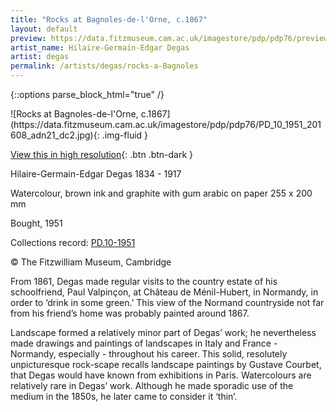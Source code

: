 ```yaml
---
title: "Rocks at Bagnoles-de-l'Orne, c.1867"
layout: default
preview: https://data.fitzmuseum.cam.ac.uk/imagestore/pdp/pdp76/preview_PD_10_1951_201608_adn21_dc2.jpg
artist_name: Hilaire-Germain-Edgar Degas
artist: degas
permalink: /artists/degas/rocks-a-Bagnoles
---
```

{::options parse_block_html="true" /}
<div class="text-center">
![Rocks at Bagnoles-de-l'Orne, c.1867](https://data.fitzmuseum.cam.ac.uk/imagestore/pdp/pdp76/PD_10_1951_201608_adn21_dc2.jpg){: .img-fluid }

[View this in high resolution](https://data.fitzmuseum.cam.ac.uk/id/image/iiif/media-202674#?c=&m=&cv=_){: .btn .btn-dark }
</div>

Hilaire-Germain-Edgar Degas 1834 - 1917

Watercolour, brown ink and graphite with gum arabic on paper 255 x 200 mm    

Bought, 1951    

Collections record: [PD.10-1951](https://data.fitzmuseum.cam.ac.uk/id/object/6275)

© The Fitzwilliam Museum, Cambridge

From 1861, Degas made regular visits to the country estate of his schoolfriend, Paul Valpinçon, at Château de Ménil-Hubert, in Normandy, in order to ‘drink in some green.’ This view of the Normand countryside not far from his friend’s home was probably painted around 1867.

Landscape formed a relatively minor part of Degas’ work; he nevertheless made drawings and paintings of landscapes in Italy and France - Normandy, especially - throughout his career. This solid, resolutely unpicturesque rock-scape recalls landscape paintings by Gustave Courbet, that Degas would have known from exhibitions in Paris.
Watercolours are relatively rare in Degas’ work. Although he made sporadic use of the medium in the 1850s, he later came to consider it ‘thin’.
